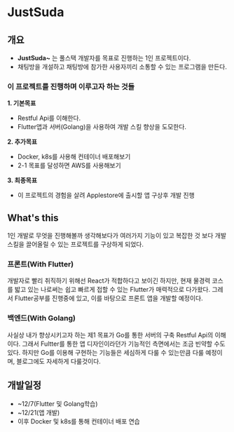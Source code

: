 # JustSuda
## 개요
- **JustSuda~** 는 풀스택 개발자를 목표로 진행하는 1인 프로젝트이다.
- 채팅방을 개설하고 채팅방에 참가한 사용자끼리 소통할 수 있는 프로그램을 만든다.

### 이 프로젝트를 진행하며 이루고자 하는 것들
**1. 기본목표**
- Restful Api를 이해한다.
- Flutter앱과 서버(Golang)을 사용하여 개발 스킬 향상을 도모한다.   

**2. 추가목표**
- Docker, k8s를 사용해 컨테이너 배포해보기
- 2-1 목표를 달성하면 AWS를 사용해보기

**3. 최종목표**
- 이 프로젝트의 경험을 살려 Applestore에 출시할 앱 구상후 개발 진행

## What's this
1인 개발로 무엇을 진행해볼까 생각해보다가 여러가지 기능이 있고 복잡한 것 보다 개발 스킬을 끌어올릴 수 있는 프로젝트를 구상하게 되었다. 
### 프론트(With Flutter)
개발자로 빨리 취직하기 위해선 React가 적합하다고 보이긴 하지만, 현재 물경력 코스를 밟고 있는 나로써는 쉽고 빠르게 접할 수 있는 Flutter가 매력적으로 다가왔다. 그레서 Flutter공부를 진행중에 있고, 이를 바탕으로 프론트 앱을 개발할 예정이다.
### 백엔드(With Golang)
사실상 내가 향상시키고자 하는 제1 목표가 Go를 통한 서버의 구축 Restful Api의 이해이다. 그래서 Fultter를 통한 앱 디자인이라던가 기능적인 측면에서는 조금 빈약할 수도 있다. 하지만 Go를 이용해 구현하는 기능들은 세심하게 다룰 수 있는만큼 다룰 예정이며, 블로그에도 자세하게 다룰것이다.

## 개발일정
- ~12/7(Flutter 및 Golang학습)
- ~12/21(앱 개발)
- 이후 Docker 및 k8s를 통해 컨테이너 배포 연습

